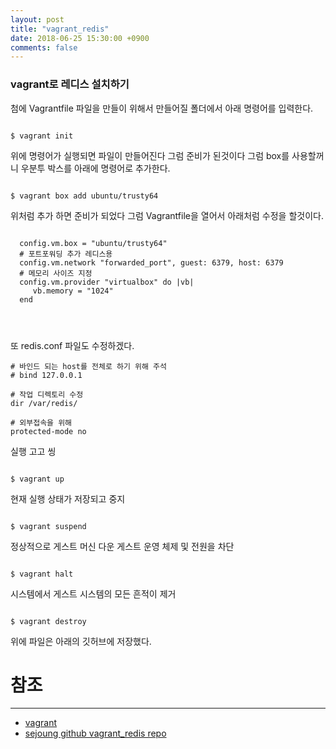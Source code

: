 ```yaml
---
layout: post
title: "vagrant_redis"
date: 2018-06-25 15:30:00 +0900
comments: false
---
```


### vagrant로 레디스 설치하기 

첨에 Vagrantfile 파일을 만들이 위해서 만들어질 폴더에서 아래 명령어를 입력한다.

```

$ vagrant init

```

위에 명령어가 실행되면 파일이 만들어진다 그럼 준비가 된것이다 그럼 box를 사용할꺼니 우분투 박스를 아래에 명령어로 추가한다.

```

$ vagrant box add ubuntu/trusty64

```

위처럼 추가 하면 준비가 되었다 그럼 Vagrantfile을 열어서 아래처럼 수정을 할것이다.

```

  config.vm.box = "ubuntu/trusty64"
  # 포트포워딩 추가 레디스용
  config.vm.network "forwarded_port", guest: 6379, host: 6379
  # 메모리 사이즈 지정
  config.vm.provider "virtualbox" do |vb|
     vb.memory = "1024"
  end
  
  
  
```

또 redis.conf 파일도 수정하겠다.

```
# 바인드 되는 host를 전체로 하기 위해 주석
# bind 127.0.0.1

# 작업 디렉토리 수정
dir /var/redis/

# 외부접속을 위해 
protected-mode no

```
실행 고고 씽

```

$ vagrant up

```

현재 실행 상태가 저장되고 중지
 
```

$ vagrant suspend

```
정상적으로 게스트 머신 다운 게스트 운영 체제 및 전원을 차단

```

$ vagrant halt

```
시스템에서 게스트 시스템의 모든 흔적이 제거

```

$ vagrant destroy

```

위에 파일은 아래의 깃허브에 저장했다.

# 참조 
-----
* [vagrant](https://www.vagrantup.com)
* [sejoung github vagrant_redis repo](https://github.com/sejoung/vagrant_redis)

